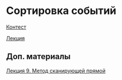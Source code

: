 # Сортировка событий

[Контест](https://contest.yandex.ru/contest/27883/enter/)

[Лекция](https://youtu.be/hGixDBO-p6Q)

## Доп. материалы

[Лекция 9. Метод сканирующей прямой](http://shujkova.ru/sites/default/files/lec8.pdf)
